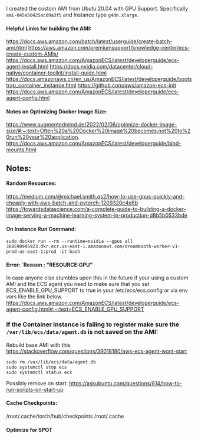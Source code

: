 


I created the custom AMI from Ubutu 20.04 with GPU Support. Specifically `ami-045a50425ac09a3f5` and Instance type `g4dn.xlarge`.

#### Helpful Links for building the AMI:

https://docs.aws.amazon.com/batch/latest/userguide/create-batch-ami.html
https://aws.amazon.com/premiumsupport/knowledge-center/ecs-create-custom-AMIs/
https://docs.aws.amazon.com/AmazonECS/latest/developerguide/ecs-agent-install.html
https://docs.nvidia.com/datacenter/cloud-native/container-toolkit/install-guide.html
https://docs.amazonaws.cn/en_us/AmazonECS/latest/developerguide/bootstrap_container_instance.html
https://github.com/aws/amazon-ecs-init
https://docs.aws.amazon.com/AmazonECS/latest/developerguide/ecs-agent-config.html

#### Notes on Optimizing Docker Image Size:
https://www.augmentedmind.de/2022/02/06/optimize-docker-image-size/#:~:text=Often%20a%20Docker%20image%20becomes,not%20to%20run%20your%20application.
https://docs.aws.amazon.com/AmazonECS/latest/developerguide/bind-mounts.html
## Notes:
#### Random Resources:
https://medium.com/@michael.smith.qs2/how-to-use-gpus-quickly-and-cheaply-with-aws-batch-and-pytorch-1209320c4e6b
https://towardsdatascience.com/a-complete-guide-to-building-a-docker-image-serving-a-machine-learning-system-in-production-d8b5b0533bde
#### On Instance Run Command:
```
sudo docker run --rm --runtime=nvidia --gpus all 368590945923.dkr.ecr.us-east-1.amazonaws.com/dreambooth-worker-v1-prod-us-east-1:prod -it bash
```
#### Error: `Reason : "RESOURCE:GPU"
In case anyone else stumbles upon this in the future if your using a custom AMI and the ECS agent you need to make sure that you set ECS_ENABLE_GPU_SUPPORT to true in your /etc/ecs/ecs.config or via env vars like the link below.
https://docs.aws.amazon.com/AmazonECS/latest/developerguide/ecs-agent-config.html#:~:text=ECS_ENABLE_GPU_SUPPORT

### If the Container Instance is failing to register make sure the `/var/lib/ecs/data/agent.db` is not saved on the AMI: 
Rebuild base AMI with this https://stackoverflow.com/questions/39018180/aws-ecs-agent-wont-start
```
sudo rm /var/lib/ecs/data/agent.db
sudo systemctl stop ecs
sudo systemctl status ecs
```
Possibly remove on start: https://askubuntu.com/questions/814/how-to-run-scripts-on-start-up

#### Cache Checkpoints:
/root/.cache/torch/hub/checkpoints
/root/.cache
#### Optimize for SPOT
